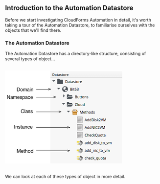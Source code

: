 ## Introduction to the Automation Datastore

Before we start investigating CloudForms Automation in detail, it's worth taking a tour of the Automation Datastore, to familiarise ourselves with the objects that we'll find there.

### The Automation Datastore

The Automation Datastore has a directory-like structure, consisting of several types of object...
<br> <br>

![Datastore](images/datastore.png)

<br>
We can look at each of these types of object in more detail.
